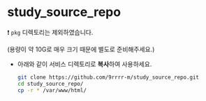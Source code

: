 # study_source_repo

❗ ```pkg``` 디렉토리는 제외하였습니다.

(용량이 약 10G로 매우 크기 때문에 별도로 준비해주세요.)
- 아래와 같이 서비스 디렉토리로 **복사**하여 사용하세요.

  ```bash
  git clone https://github.com/9rrrr-m/study_source_repo.git
  cd study_source_repo/
  cp -r * /var/www/html/
  ```
